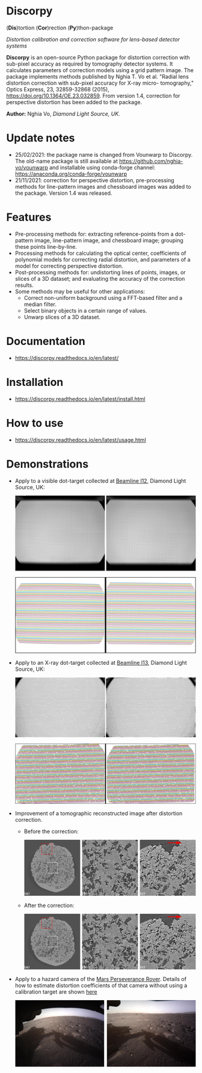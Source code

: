 # Discorpy
(**Dis**)tortion (**Cor**)rection (**Py**)thon-package

*Distortion calibration and correction software for lens-based detector systems*

**Discorpy** is an open-source Python package for distortion correction 
with sub-pixel accuracy as required by tomography detector systems. 
It calculates parameters of correction models using a grid pattern image. 
The package implements methods published by Nghia T. Vo et al.
"Radial lens distortion correction with sub-pixel accuracy for X-ray micro-
tomography," Optics Express, 23, 32859-32868 (2015), https://doi.org/10.1364/OE.23.032859. 
From version 1.4, correction for perspective distortion has been added to the package.

**Author:** Nghia Vo, *Diamond Light Source, UK.*

Update notes
============
- 25/02/2021: the package name is changed from Vounwarp to Discorpy. The old-name 
package is still available at https://github.com/nghia-vo/vounwarp 
and installable using conda-forge channel: https://anaconda.org/conda-forge/vounwarp
- 21/11/2021: correction for perspective distortion, pre-processing methods for
line-pattern images and chessboard images was added to the package. Version 1.4 
was released.

Features
========
- Pre-processing methods for: extracting reference-points from a dot-pattern image,
line-pattern image, and chessboard image; grouping these points line-by-line. 
- Processing methods for calculating the optical center, coefficients of polynomial 
models for correcting radial distortion, and parameters of a model for correcting 
perspective distortion.
- Post-processing methods for: undistorting lines of points, images, or slices of 
a 3D dataset; and evaluating the accuracy of the correction results.
- Some methods may be useful for other applications:
  * Correct non-uniform background using a FFT-based filter and a median filter.
  * Select binary objects in a certain range of values.
  * Unwarp slices of a 3D dataset.

Documentation
=============

- https://discorpy.readthedocs.io/en/latest/

Installation
============
- https://discorpy.readthedocs.io/en/latest/install.html

How to use
==========
- https://discorpy.readthedocs.io/en/latest/usage.html

Demonstrations
==============
- Apply to a visible dot-target collected at [Beamline I12](https://www.diamond.ac.uk/Instruments/Imaging-and-Microscopy/I12/Detectors-at-I12.html),
Diamond Light Source, UK:

    ![I12_before_after1](https://github.com/DiamondLightSource/discorpy/raw/master/data/demo/i12_data_1.jpg)

    ![I12_before_after2](https://github.com/DiamondLightSource/discorpy/raw/master/data/demo/i12_data_2.jpg)

- Apply to an X-ray dot-target collected at [Beamline I13](https://www.diamond.ac.uk/Instruments/Imaging-and-Microscopy/I13/Diamond-Manchester_Imaging_Branchline/Facilities_and_equipment_Imaging.html),
Diamond Light Source, UK:

    ![I13_before_after1](https://github.com/DiamondLightSource/discorpy/raw/master/data/demo/i13_data_1.jpg)

    ![I13_before_after2](https://github.com/DiamondLightSource/discorpy/raw/master/data/demo/i13_data_2.jpg)

- Improvement of a tomographic reconstructed image after distortion correction.
  + Before the correction:
    
    ![tomo_before](https://github.com/DiamondLightSource/discorpy/raw/master/data/demo/recon_before.jpg)
    
  + After the correction:
    
    ![tomo_before](https://github.com/DiamondLightSource/discorpy/raw/master/data/demo/recon_after.jpg)


- Apply to a hazard camera of the [Mars Perseverance Rover](https://mars.nasa.gov/mars2020/multimedia/raw-images/).
Details of how to estimate distortion coefficients of that camera without using
a calibration target are shown [here](https://github.com/DiamondLightSource/discorpy/blob/master/examples/Perseverance_distortion_correction/Distortion_correction_for_Perseverance_camera.md)  

    ![Mars_rover](https://github.com/DiamondLightSource/discorpy/raw/master/data/demo/Mars_Rover_camera.jpg)
